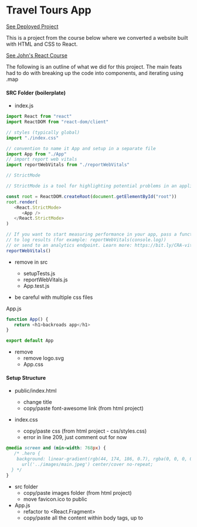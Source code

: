 # Travel Tours App

[See Deployed Project](https://backroads-reactjs-project.netlify.app/)

This is a project from the course below where we converted a website built with HTML and CSS to React.

[See John's React Course](https://www.udemy.com/course/react-tutorial-and-projects-course/?referralCode=FEE6A921AF07E2563CEF)

The following is an outline of what we did for this project.
The main feats had to do with breaking up the code into components, and iterating using .map


#### SRC Folder (boilerplate)

-  index.js

```js
import React from "react"
import ReactDOM from "react-dom/client"

// styles (typically global)
import "./index.css"

// convention to name it App and setup in a separate file
import App from "./App"
// import report web vitals
import reportWebVitals from "./reportWebVitals"

// StrictMode

// StrictMode is a tool for highlighting potential problems in an application.Activates additional checks and warnings for its descendants.Runs only in Development, does not impact the production build. RENDERS TWICE !!! Possible to remove.

const root = ReactDOM.createRoot(document.getElementById("root"))
root.render(
   <React.StrictMode>
      <App />
   </React.StrictMode>
)

// If you want to start measuring performance in your app, pass a function
// to log results (for example: reportWebVitals(console.log))
// or send to an analytics endpoint. Learn more: https://bit.ly/CRA-vitals
reportWebVitals()
```

-  remove in src

   -  setupTests.js
   -  reportWebVitals.js
   -  App.test.js

-  be careful with multiple css files

App.js

```js
function App() {
   return <h1>backroads app</h1>
}

export default App
```

-  remove
   -  remove logo.svg
   -  App.css

#### Setup Structure

-  public/index.html

   -  change title
   -  copy/paste font-awesome link (from html project)

-  index.css

   -  copy/paste css (from html project - css/styles.css)
   -  error in line 209, just comment out for now

```css
@media screen and (min-width: 768px) {
   /* .hero {
    background: linear-gradient(rgb(44, 174, 186, 0.7), rgba(0, 0, 0, 0.7)),
      url('../images/main.jpeg') center/cover no-repeat;
  } */
}
```

-  src folder
   -  copy/paste images folder (from html project)
   -  move favicon.ico to public
-  App.js
   -  refactor to <React.Fragment>
   -  copy/paste all the content within body tags, up to <script> (index.html)
   -  select all "class" instances and refactor to "className" (CMD + D)
   -  fix the comment bug (remove or comment out)
   -  don't worry about - Using target="\_blank" without rel="noreferrer" warning,
      will fix it later
   -  move README.md from final to current project

#### Setup Components

-  in src create components folder
-  in the components create following files
   -  Navbar.js
   -  Hero.js
   -  About.js
   -  Services.js
   -  Tours.j
   -  Footer.js
-  setup components with default export (snippet - rafce)
-  carefully move the code from App.js into components (files)
   -  hint - look for navbar, footer and section tags
-  App.js should be empty
-  import and render all components in App.js (try auto imports)
-  result is going to be the same, it's just easier to manage the code
-  again, it's just my preference to split up code in such way.
   You can split it up in any way that makes the most sense to you.

#### Navbar

-  first let's fix the image (logo)
   -  setup import from images and update source

```js
// import
import logo from "../images/logo.svg"

// JSX
;<img src={logo} className="nav-logo" alt="backroads" />
```

#### Smooth Scroll

-  html/css feature

```html
<!-- link -->
<a href="#services"> services </a>
<!-- element -->
<section id="services"></section>
```

```css
html {
   scroll-behavior: smooth;
}
.section {
   /* navbar height */
   scroll-margin-top: 4rem;
}
```

#### Page Links

-  refactor repeating code

```js
<li>
   <a href="#home" className="nav-link">
      home
   </a>
</li>
```

-  figure out which data is repeating hint (href, text )
-  in src create data.js and setup a structure
   -  (hint - [{property:value},{property:value}])
-  export/import iterate over the list,return elements and inject data

```js
export const pageLinks = [
   { id: 1, href: "#home", text: "home" },
   { id: 2, href: "#about", text: "about" },
   { id: 3, href: "#services", text: "services" },
   { id: 4, href: "#tours", text: "tours" },
]
```

```js
import { pageLinks } from "../data"

{
   pageLinks.map((link) => {
      return (
         <li key={link.id}>
            <a href={link.href} className="nav-link">
               {link.text}
            </a>
         </li>
      )
   })
}
```

#### Nav Icons (social-links)

-  repeat the same steps (as with page links)
-  add rel='noreferrer'

```js
{
   socialLinks.map((link) => {
      const { id, href, icon } = link
      return (
         <li key={id}>
            <a
               href={href}
               target="_blank"
               rel="noreferrer"
               className="nav-icon"
            >
               <i className={icon}></i>
            </a>
         </li>
      )
   })
}
```

#### Hero

-  change title or text (optional)
-  fix the image (path in css)

#### About

-  fix the image (hint - just like with logo in the navbar)

#### Section Title

-  in components create Title.js
-  get the structure from one of the sections
-  setup two props
-  replace in About, Services, Tours

```js
const Title = ({ title, subTitle }) => {
   return (
      <div className="section-title">
         <h2>
            {title} <span>{subTitle}</span>
         </h2>
      </div>
   )
}
export default Title
```

About.js

```js
// import
import Title from "./Title"

// display
;<Title title="about" subTitle="us" />
```

#### Services

-  refactor repeating code (hint - just like with page and social links)
   -  setup data, export/import, iterate

data.js

```js
export const services = [
   {
      id: 1,
      icon: "fas fa-wallet fa-fw",
      title: "saving money",
      text: "Lorem ipsum dolor sit amet consectetur adipisicing elit.Asperiores, officia",
   },
   // rest of the objects
]
```

Services.js

```js
import Title from "./Title"
import { services } from "../data"
const Services = () => {
   return (
      <section className="section services" id="services">
         <Title title="our" subTitle="services" />

         <div className="section-center services-center">
            {services.map((service) => {
               const { id, icon, title, text } = service
               return (
                  <article className="service" key={id}>
                     <span className="service-icon">
                        <i className={icon}></i>
                     </span>
                     <div className="service-info">
                        <h4 className="service-title">{title}</h4>
                        <p className="service-text">{text}</p>
                     </div>
                  </article>
               )
            })}
         </div>
      </section>
   )
}
export default Services
```

#### Tours

-  refactor repeating code

#### Footer

-  refactor repeating code
-  re-use page and social links
-  in the <span id="date">provide current year (hint - {})

#### Alternative Approach (optional)

-  in components create PageLinks.js
-  import pageLinks
-  return the entire list and replace current setup in Navbar, Footer
-  "gotcha"
   -  the more "moving parts" you will have the harder it's going to be to manage
   -  my personal preference, if possible just use data

#### Challenge (optional)

-  create more components (essentially, split up the code more)
-  find all map methods and move elements to separate components
-  By the end of the video you should have four additional components
   -  Tour.js
   -  Service.js
   -  SocialLink.js
   -  PageLink.js

#### Continuous Deployment

-  fix warnings (About Section)

-  netlify account
-  github account
-  basic git commands :

   -  remove existing git repo
      -  Mac : rm -rf .git
      -  Windows : rmdir -Force -Recurse .git
      -  Windows : rd /s /q .git
         Windows commands were shared by students and I have not personally tested them.
   -  setup new repo
      -  git init
         create an empty git repository
      -  git add
         adds new or changed files in your working directory
         to the Git staging area
      -  git add .
         adds entire project
         apart from files/directories specified in .gitignore
      -  git commit -m "first commit"
         A shortcut command that immediately creates a commit
         with a passed commit message.
      -  push to github
         git remote add origin git@github.com:your-profile/repo-name.git
         git branch -M main
         git push -u origin main

#### Benefits

-  don't need to keep project locally
-  automatic builds

#### Warnings "Gotcha"

-  Netlify treats warnings as errors

package.json

```json
"scripts": {
    "start": "react-scripts start",
    "build": "CI= react-scripts build",
    "local-build": "react-scripts build",
    "test": "react-scripts test",
    "eject": "react-scripts eject"
  },
```
